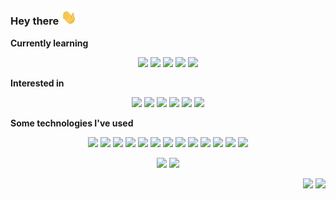 ### Hey there <img src="https://raw.githubusercontent.com/RegsonDR/RegsonDR/master/assets/wave.gif" width="25px"> 

**Currently learning**
<p align="center">
    <img height="21" src="https://img.shields.io/badge/-Node-grey?style=flat&logo=node.js" />
    <img height="21" src="https://img.shields.io/badge/-React-grey?style=flat&logo=react" />
    <img height="21" src="https://img.shields.io/badge/-Redux-grey?style=flat&logo=redux" />
    <img height="21" src="https://img.shields.io/badge/-npm-grey?style=flat&logo=npm" />
    <img height="21" src="https://img.shields.io/badge/-AWS-grey?style=flat&logo=amazon-aws" />   
</p>

**Interested in**
<p align="center">
    <img height="21" src="https://img.shields.io/badge/-Software_Engineering-grey?style=flat" />
    <img height="21" src="https://img.shields.io/badge/-Microservices-grey?style=flat" />
    <img height="21" src="https://img.shields.io/badge/-Web_Development-grey?style=flat" />
    <img height="21" src="https://img.shields.io/badge/-Data_Science-grey?style=flat" />
    <img height="21" src="https://img.shields.io/badge/-Artificial_Intelligence-grey?style=flat" />
    <img height="21" src="https://img.shields.io/badge/-Machine_Learning-grey?style=flat" />
</p>

**Some technologies I've used**
<p align="center">
    <img height="21" src="https://img.shields.io/badge/-Git-grey?style=flat&logo=git" />
    <img height="21" src="https://img.shields.io/badge/-Google_Cloud-grey?style=flat&logo=google-cloud" />
    <img height="21" src="https://img.shields.io/badge/-MongoDB-grey?style=flat&logo=mongodb" /> 
    <img height="21" src="https://img.shields.io/badge/-Apache-grey?style=flat&logo=apache&logoColor=D22128" />
    <img height="21" src="https://img.shields.io/badge/-VS_Code-grey?style=flat&logo=visual-studio-code&logoColor=007ACC" />   
    <img height="21" src="https://img.shields.io/badge/-Postman-grey?style=flat&logo=postman" />   
    <img height="21" src="https://img.shields.io/badge/-PyPi-grey?style=flat&logo=pypi" />     
    <img height="21" src="https://img.shields.io/badge/-Jupyter-grey?style=flat&logo=jupyter" />     
    <img height="21" src="https://img.shields.io/badge/-Jinja-grey?style=flat&logo=jinja&logoColor=B41717" />
    <img height="21" src="https://img.shields.io/badge/-Flask-grey?style=flat&logo=flask" />     
    <img height="21" src="https://img.shields.io/badge/-MySQL-grey?style=flat&logo=mysql&logoColor=ffffff" />     
    <img height="21" src="https://img.shields.io/badge/-ngrok-grey?style=flat&logo=github-actions&logoColor=ffffff" />        
    <img height="21" src="https://img.shields.io/badge/-Stripe-grey?style=flat&logo=stripe" />     
</p>

<p align="center">
  <img height="180" src="https://github-readme-stats.vercel.app/api?username=RegsonDR&count_private=true&show_icons=true&icon_color=fafbfc&bg_color=3f4448&text_color=ffffff&title_color=fafbfc" />
  <img height="180" src="https://github-readme-stats.vercel.app/api/top-langs/?username=RegsonDR&layout=compact&bg_color=3f4448&text_color=ffffff&title_color=fafbfc" />
</p>

<p align="right">
  <img height="23" src="https://visitor-badge.glitch.me/badge?page_id=RegsonDR.RegsonDR" />
  <a href="https://www.linkedin.com/in/regsondr/">
    <img height="23" src="https://img.shields.io/badge/-LinkedIn-grey?style=flat&logoColor=ffffff&logo=Linkedin" />
  </a>  
<!--    <a href="">
    <img height="23" src="https://img.shields.io/badge/-grey?style=flat&logoColor=white&logo=HTML5" />
  </a>   -->
</p>


<!--
**RegsonDR/RegsonDR** is a ✨ _special_ ✨ repository because its `README.md` (this file) appears on your GitHub profile.

Here are some ideas to get you started:

- 🔭 I’m currently working on ...
- 🌱 I’m currently learning ...
- 👯 I’m looking to collaborate on ...
- 🤔 I’m looking for help with ...
- 💬 Ask me about ...
- 📫 How to reach me: ...
- 😄 Pronouns: ...
- ⚡ Fun fact: ...
-->
